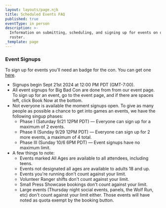 ```yaml
---
layout: layouts/page.njk
title: Scheduled Events FAQ
published: true
eventType: in person
description: >-
  Information on submitting, scheduling, and signing up for events on our
  roster.
_template: page
---
```


<!-- ### Submitting and Scheduling Events

Our scheduled RPGs, LARPs, board games, panels, and workshops are the core of Big Bad Con!

* Games and events can be submitted here (https://www.bigbadcon.com/run-an-event/) until 7/31. Attendees who sign up for any combination of 8+ hours of running events, GMing in Games on Demand, or volunteer shifts get a free 4-day badge to attend the con.
* After an event is submitted, our coordinators will review it (usually within two weeks) and follow up the the GM, facilitator, or speaker with any questions we have or requests for changes if needed.
* Once an event is approved, it will appear on our schedule [here](https://www.bigbadcon.com/events/).
* After submissions close, our event coordinators will schedule all the events, confirm them with the GMs, facilitators and speakers, and then publish the event times and locations!
-->

### Event Signups

To sign up for events you'll need an badge for the con. You can get one [here](https://www.bigbadcon.com/attend).

* Signups begin Sept 21st 2024 at 12:00 PM PDT (GMT-7:00).
* All event signups for Big Bad Con are done from from our event page.<!--(https://www.bigbadcon.com/events/)--> To sign up for an event, go to the event page, and if there are spaces left, click Book Now at the bottom.
* Not everyone is available the moment signups open. To give as many people as possible a chance to get into games an events, we have the following singup phases:
  * Phase I (Saturday 9/21 12PM PDT) — Everyone can sign up for a maximum of 2 events.
  * Phase II (Sunday 9/29 12PM PDT) — Everyone can sign up for 2 more events, a maximum of 4 total.
  * Phase III (Sunday 10/6 6PM PDT) — Event signups have no maximum limit.
* A few things to note:
  * Events marked All Ages are available to all attendees, including teens.
  * Events not designated all ages are available to adults 18 and up.
  * Events you're running don't count against your limit.
  * Volunteer Ranger shifts don't count against your limit.
  * Small Press Showcase bookings don't count against your limit.
  * Large events (Thursday night social events, panels, the Wolf Run, etc) don't count against your limit either. Those events will have noted as quota exempt by the booking button.
